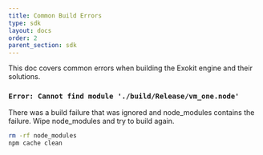 ```yaml
---
title: Common Build Errors 
type: sdk
layout: docs
order: 2
parent_section: sdk
---
```


This doc covers common errors when building the Exokit engine and their solutions.

### `Error: Cannot find module './build/Release/vm_one.node'`

There was a build failure that was ignored and node_modules contains the failure. Wipe node_modules and try to build again.

```sh
rm -rf node_modules
npm cache clean
```

